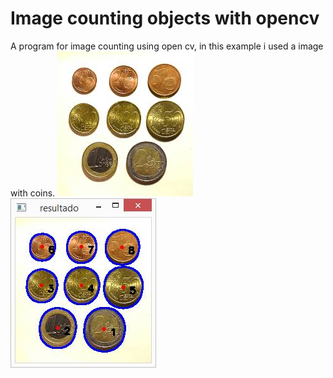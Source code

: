 <h1>Image counting objects with opencv</h1>
A program for image counting using open cv, in this example i used a image with coins.

<img src="images.jpg">
<img src="countingCoins.JPG">
